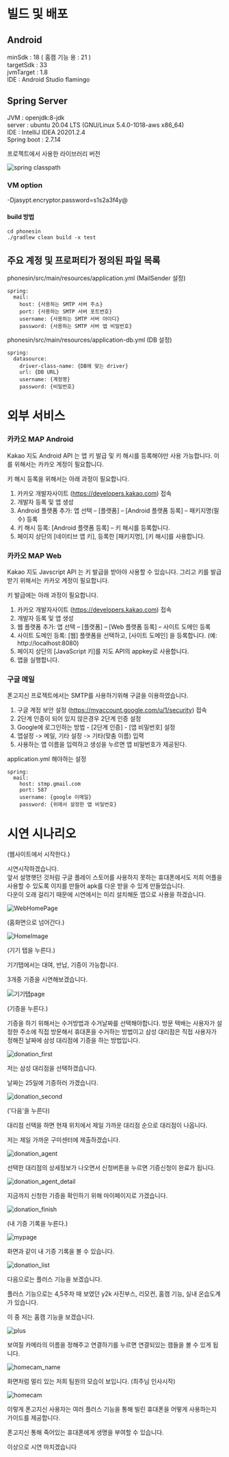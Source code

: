 # 빌드 및 배포

## Android

minSdk : 18 ( 홈캠 기능 용 : 21 )   
targetSdk : 33   
jvmTarget : 1.8   
IDE : Android Studio flamingo

## Spring Server
JVM : openjdk:8-jdk   
server : ubuntu 20.04 LTS (GNU/Linux 5.4.0-1018-aws x86_64)   
IDE : IntelliJ IDEA 20201.2.4   
Spring boot : 2.7.14   

프로젝트에서 사용한 라이브러리 버전

![spring classpath](/exec/resources/classpath.PNG)


### VM option
-Djasypt.encryptor.password=s1s2a3f4y@

#### build 방법
```
cd phonesin
./gradlew clean build -x test
```

## 주요 계정 및 프로퍼티가 정의된 파일 목록

phonesin/src/main/resources/application.yml (MailSender 설정)

```
spring:
  mail:
    host: {사용하는 SMTP 서버 주소}
    port: {사용하는 SMTP 서버 포트번호}
    username: {사용하는 SMTP 서버 아이디}
    password: {사용하는 SMTP 서버 앱 비밀번호}
```

phonesin/src/main/resources/application-db.yml (DB 설정)

```
spring:
  datasource:
    driver-class-name: {DB에 맞는 driver}
    url: {DB URL}
    username: {계정명}
    password: {비밀번호}
```


# 외부 서비스

### 카카오 MAP Android

Kakao 지도 Android API 는 앱 키 발급 및 키 해시를 등록해야만 사용 가능합니다.
이를 위해서는 카카오 계정이 필요합니다.

키 해시 등록을 위해서는 아래 과정이 필요합니다.
1. 카카오 개발자사이트 (https://developers.kakao.com) 접속
2. 개발자 등록 및 앱 생성
3. Android 플랫폼 추가: 앱 선택 – [플랫폼] – [Android 플랫폼 등록] – 패키지명(필수) 등록
4. 키 해시 등록: [Android 플랫폼 등록] – 키 해시를 등록합니다.
5. 페이지 상단의 [네이티브 앱 키], 등록한 [패키지명], [키 해시]를 사용합니다.

### 카카오 MAP Web

Kakao 지도 Javscript API 는 키 발급을 받아야 사용할 수 있습니다.
그리고 키를 발급받기 위해서는 카카오 계정이 필요합니다.

키 발급에는 아래 과정이 필요합니다.

1. 카카오 개발자사이트 (https://developers.kakao.com) 접속
2. 개발자 등록 및 앱 생성
3. 웹 플랫폼 추가: 앱 선택 – [플랫폼] – [Web 플랫폼 등록] – 사이트 도메인 등록
4. 사이트 도메인 등록: [웹] 플랫폼을 선택하고, [사이트 도메인] 을 등록합니다. (예: http://localhost:8080)
5. 페이지 상단의 [JavaScript 키]를 지도 API의 appkey로 사용합니다.
6. 앱을 실행합니다.

### 구글 메일

폰고지신 프로젝트에서는 SMTP를 사용하기위해 구글을 이용하였습니다.

1. 구글 계정 보안 설정 (https://myaccount.google.com/u/1/security) 접속
2. 2단계 인증이 되어 있지 않은경우 2단계 인증 설정
3. Google에 로그인하는 방법 - [2단계 인증] - [앱 비밀번호] 설정
4. 앱설정 -> 메일, 기타 설정 ->  기타(맞춤 이름) 입력
5. 사용하는 앱 이름을 입력하고 생성을 누르면 앱 비밀번호가 제공된다.

application.yml 해야하는 설정
```
spring:
  mail:
    host: stmp.gmail.com
    port: 587
    username: {google 이메일}
    password: {위에서 설정한 앱 비밀번호}
```



# 시연 시나리오

(웹사이트에서 시작한다.)

시연시작하겠습니다.    
앞서 설명햇던 것처럼 구글 플레이 스토어를 사용하지 못하는 휴대폰에서도 저희 어플을 사용할 수 있도록 이지를 만들어 apk를 다운 받을 수 있게 만들었습니다.   
다운이 오래 걸리기 때문에 시연에서는 미리 설치해둔 앱으로 사용을 하겠습니다.

![WebHomePage](/exec/resources/home_page.jpg)

(홈화면으로 넘어간다.)

![HomeImage](/exec/resources/home.jpg)

(기기 탭을 누른다.)

기기탭에서는 대여, 반납, 기증이 가능합니다.

3개중 기증을 시연해보겠습니다.

![기기탭page](/exec/resources/recycle_page.jpg)

(기증을 누른다.)

기증을 하기 위해서는 수거방법과 수거날짜를 선택해야합니다. 방문 택배는 사용자가 설정한 주소에 직접 방문해서 휴대폰을 수거하는 방법이고 삼성 대리점은 직접 사용자가 정해진 날짜에 삼성 대리점에 기증을 하는 방법입니다.

![donation_first](/exec/resources/donation_first_page.jpg)

저는 삼성 대리점을 선택하겠습니다.

날짜는 25일에 기증하러 가겠습니다.

![donation_second](/exec/resources/donation_second.jpg)

('다음'을 누른다)

대리점 선택을 하면 현재 위치에서 제일 가까운 대리점 순으로 대리점이 나옵니다. 

저는 제일 가까운 구미센터에 제출하겠습니다.

![donation_agent](/exec/resources/donation_agent_choice.jpg)

선택한 대리점의 상세정보가 나오면서 신청버튼을 누르면 기증신청이 완료가 됩니다.

![donation_agent_detail](/exec/resources/donation_agent_detail.jpg)

지금까지 신청한 기증을 확인하기 위해 마이페이지로 가겠습니다.

![donation_finish](/exec/resources/donation_finish.jpg)

(내 기증 기록을 누른다.)

![mypage](/exec/resources/mypage.jpg)

화면과 같이 내 기증 기록을 볼 수 있습니다.

![donation_list](/exec/resources/donation_list.jpg)

다음으로는 플러스 기능을 보겠습니다.

플러스 기능으로는 4,5주차 때 보였던 y2k 사진부스, 리모컨, 홈캠 기능, 실내 온습도계가 있습니다.

이 중 저는 홈캠 기능을 보겠습니다.

![plus](/exec/resources/plus_app.jpg)

보여질 카메라의 이름을 정해주고 연결하기를 누르면 연결되있는 캠들을 볼 수 있게 됩니다.

![homecam_name](/exec/resources/homecam_name.jpg)

화면처럼 멀리 있는 저희 팀원의 모습이 보입니다. (최주님 인사시작)

![homecam](/exec/resources/homecam.jpg)

이렇게 폰고지신 사용자는 여러 플러스 기능을 통해 빌린 휴대폰을 어떻게 사용하는지 가이드를 제공합니다. 

폰고지신 통해 죽어있는 휴대폰에게  생명을 부여할 수 있습니다.

이상으로 시연 마치겠습니다